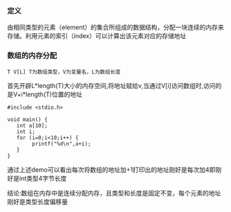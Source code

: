 ### 定义
<p>由相同类型的元素（element）的集合所组成的数据结构，分配一块连续的内存来存储。利用元素的索引（index）可以计算出该元素对应的存储地址</p>

### 数组的内存分配
```T V[L] T为数组类型，V为变量名，L为数组长度```
<p>首先开辟L*length(T)大小的内存空间,将地址赋给v,当通过V[i]访问数组时,访问的是V+i*length(T)位置的地址</p>

```
#include <stdio.h>

void main() {
   int a[10];
   int i;
   for (i=0;i<10;i++) {
        printf("%d\n",a+i);
   }
}

```
<p>通过上述demo可以看出每次将数组的地址加+1打印出的地址刚好是每次加4即刚好是int类型4字节长度</p>
<p>结论:数组在内存中是连续分配内存，且类型和长度是固定不变，每个元素的地址刚好是类型长度偏移量</p> 
